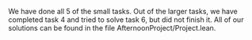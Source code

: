 We have done all 5 of the small tasks.
Out of the larger tasks, we have completed task 4 and tried to solve task 6, but did not finish it.
All of our solutions can be found in the file AfternoonProject/Project.lean.
